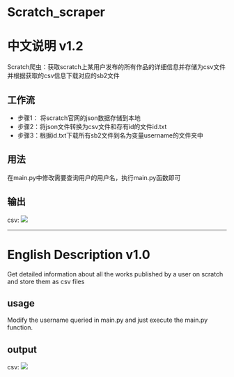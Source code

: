 # Scratch_scraper
# 中文说明 v1.2
Scratch爬虫：获取scratch上某用户发布的所有作品的详细信息并存储为csv文件并根据获取的csv信息下载对应的sb2文件
## 工作流

* 步骤1： 将scratch官网的json数据存储到本地
* 步骤2：将json文件转换为csv文件和存有id的文件id.txt
* 步骤3：根据id.txt下载所有sb2文件到名为变量username的文件夹中


## 用法
在main.py中修改需要查询用户的用户名，执行main.py函数即可
## 输出
csv:
![](http://p4lmrb1gp.bkt.clouddn.com/20181017150811.png)

----------
# English Description v1.0
Get detailed information about all the works published by a user on scratch and store them as csv files
## usage
Modify the username queried in main.py and just execute the main.py function.
## output
csv:
![](http://p4lmrb1gp.bkt.clouddn.com/20181017150811.png)
